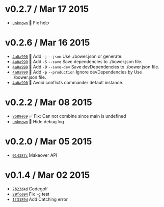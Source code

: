 v0.2.7 / Mar 17 2015
=========================
 * [`unknown`][unknown] :bug: Fix help

v0.2.6 / Mar 16 2015
=========================
 * [`4a0a990`][4a0a990] :lipstick: Add `-j` `--json` Use ./bower.json or generate.
 * [`4a0a990`][4a0a990] :lipstick: Add `-S` `--save` Save dependencies to ./bower.json file.
 * [`4a0a990`][4a0a990] :lipstick: Add `-D` `--save-dev` Save devDependencies to ./bower.json file.
 * [`4a0a990`][4a0a990] :lipstick: Add `-p` `--production` Ignore devDependencies by Use ./bower.json file.
 * [`4a0a990`][4a0a990] :bug: Avoid conflicts commander default instance.

[4a0a990]: https://github.com/59naga/onefile/commit/4a0a990fa2235e3a8a71602269e59cced36659ba

v0.2.2 / Mar 08 2015
=========================
 * [`8589e69`][8589e69] :white_check_mark: Fix: Can not combine since main is undefined
 * [`unknown`][unknown] :bug: Hide debug log

[8589e69]: https://github.com/59naga/onefile/commit/8589e6910e4ef0e8524deb1eedb137a9fecd8145
[unknown]: https://

v0.2.0 / Mar 05 2015
=========================
 * [`014387c`][014387c] Makeover API

[014387c]: https://github.com/59naga/onefile/commit/014387cc80447e2be47ece04f15758b78b29fab8

v0.1.4 / Mar 02 2015
=========================
 * [`7b23d4d`][7b23d4d] Codegolf
 * [`29fce94`][29fce94] Fix `-g` test
 * [`1f3189d`][1f3189d] Add Catching error

[7b23d4d]: https://github.com/59naga/onefile/commit/7b23d4d6085182e98252cd45ec4653247f767030
[29fce94]: https://github.com/59naga/onefile/commit/29fce94c18479a65c925467cf2ef296a2bc83cdd
[1f3189d]: https://github.com/59naga/onefile/commit/1f3189d8cba631043d34342cb3b78722b6ed1e6c
